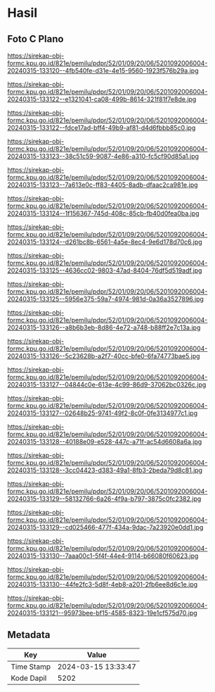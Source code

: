 # Hasil

## Foto C Plano

https://sirekap-obj-formc.kpu.go.id/821e/pemilu/pdpr/52/01/09/20/06/5201092006004-20240315-133120--4fb540fe-d31e-4e15-9560-1923f576b29a.jpg

https://sirekap-obj-formc.kpu.go.id/821e/pemilu/pdpr/52/01/09/20/06/5201092006004-20240315-133122--e1321041-ca08-499b-8614-321f81f7e8de.jpg

https://sirekap-obj-formc.kpu.go.id/821e/pemilu/pdpr/52/01/09/20/06/5201092006004-20240315-133122--fdce17ad-bff4-49b9-af81-d4d6fbbb85c0.jpg

https://sirekap-obj-formc.kpu.go.id/821e/pemilu/pdpr/52/01/09/20/06/5201092006004-20240315-133123--38c51c59-9087-4e86-a310-fc5cf90d85a1.jpg

https://sirekap-obj-formc.kpu.go.id/821e/pemilu/pdpr/52/01/09/20/06/5201092006004-20240315-133123--7a613e0c-ff83-4405-8adb-dfaac2ca981e.jpg

https://sirekap-obj-formc.kpu.go.id/821e/pemilu/pdpr/52/01/09/20/06/5201092006004-20240315-133124--1f156367-745d-408c-85cb-fb40d0fea0ba.jpg

https://sirekap-obj-formc.kpu.go.id/821e/pemilu/pdpr/52/01/09/20/06/5201092006004-20240315-133124--d261bc8b-6561-4a5e-8ec4-9e6d178d70c6.jpg

https://sirekap-obj-formc.kpu.go.id/821e/pemilu/pdpr/52/01/09/20/06/5201092006004-20240315-133125--4636cc02-9803-47ad-8404-76df5d519adf.jpg

https://sirekap-obj-formc.kpu.go.id/821e/pemilu/pdpr/52/01/09/20/06/5201092006004-20240315-133125--5956e375-59a7-4974-981d-0a36a3527896.jpg

https://sirekap-obj-formc.kpu.go.id/821e/pemilu/pdpr/52/01/09/20/06/5201092006004-20240315-133126--a8b6b3eb-8d86-4e72-a748-b88ff2e7c13a.jpg

https://sirekap-obj-formc.kpu.go.id/821e/pemilu/pdpr/52/01/09/20/06/5201092006004-20240315-133126--5c23628b-a2f7-40cc-bfe0-6fa74773bae5.jpg

https://sirekap-obj-formc.kpu.go.id/821e/pemilu/pdpr/52/01/09/20/06/5201092006004-20240315-133127--04844c0e-613e-4c99-86d9-37062bc0326c.jpg

https://sirekap-obj-formc.kpu.go.id/821e/pemilu/pdpr/52/01/09/20/06/5201092006004-20240315-133127--02648b25-9741-49f2-8c0f-0fe3134977c1.jpg

https://sirekap-obj-formc.kpu.go.id/821e/pemilu/pdpr/52/01/09/20/06/5201092006004-20240315-133128--40188e09-e528-447c-a71f-ac54d6608a6a.jpg

https://sirekap-obj-formc.kpu.go.id/821e/pemilu/pdpr/52/01/09/20/06/5201092006004-20240315-133128--3cc04423-d383-49a1-8fb3-2beda79d8c81.jpg

https://sirekap-obj-formc.kpu.go.id/821e/pemilu/pdpr/52/01/09/20/06/5201092006004-20240315-133129--58132766-6a26-4f9a-b797-3875c0fc2382.jpg

https://sirekap-obj-formc.kpu.go.id/821e/pemilu/pdpr/52/01/09/20/06/5201092006004-20240315-133129--cd025466-477f-434a-9dac-7a23920e0dd1.jpg

https://sirekap-obj-formc.kpu.go.id/821e/pemilu/pdpr/52/01/09/20/06/5201092006004-20240315-133130--7aaa00c1-5f4f-44e4-9114-b66080f60623.jpg

https://sirekap-obj-formc.kpu.go.id/821e/pemilu/pdpr/52/01/09/20/06/5201092006004-20240315-133130--44fe2fc3-5d8f-4eb8-a201-2fb6ee8d6c1e.jpg

https://sirekap-obj-formc.kpu.go.id/821e/pemilu/pdpr/52/01/09/20/06/5201092006004-20240315-133121--95973bee-bf15-4585-8323-19e1cf575d70.jpg


## Metadata

| Key        | Value               |
| ---------- | ------------------- |
| Time Stamp | 2024-03-15 13:33:47 |
| Kode Dapil | 5202                |



